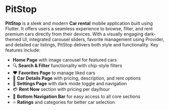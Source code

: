 # PitStop
**PitStop** is a sleek and modern **Car rental** mobile application built using Flutter. It offers users a seamless experience to browse, filter, and rent premium cars directly from their devices. With a visually engaging dark-themed UI, integrated carousel sliders, favorite management using Provider, and detailed car listings, PitStop delivers both style and functionality. Key features include:
- **Home Page** with image carousel for featured cars
- 🔍 **Search & Filter** functionality with chip-style filters
- ❤️ **Favorites Page** to manage liked cars
- 📄 **Car Details Page** with pricing, description, and rent options
- 🧾 **Settings Page** with dark mode toggle and navigation
- 💳 **Rent Now** section with pricing per day/hour
- 🔁 **Bottom Navigation Bar** for easy access to all core sections
- ⭐ **Ratings** and categories for better car selection
